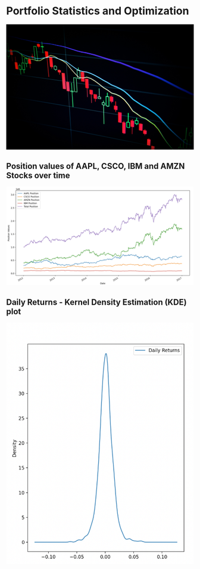 # Portfolio Statistics and Optimization

![Portfolio](/images/portfolio.jpg)


## Position values of AAPL, CSCO, IBM and AMZN Stocks over time
![Position](/images/position.png)

## Daily Returns - Kernel Density Estimation (KDE) plot
<img src="https://github.com/akshit113/Python-for-Financial-Analysis-and-Algorithmic-Trading/blob/main/images/kde.png" width="800">
 






